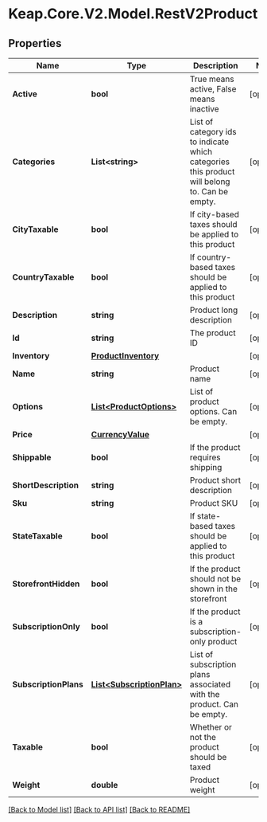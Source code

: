 # Keap.Core.V2.Model.RestV2Product

## Properties

Name | Type | Description | Notes
------------ | ------------- | ------------- | -------------
**Active** | **bool** | True means active, False means inactive | [optional] 
**Categories** | **List&lt;string&gt;** | List of category ids to indicate which categories this product will belong to. Can be empty. | [optional] 
**CityTaxable** | **bool** | If city-based taxes should be applied to this product | [optional] 
**CountryTaxable** | **bool** | If country-based taxes should be applied to this product | [optional] 
**Description** | **string** | Product long description | [optional] 
**Id** | **string** | The product ID | [optional] 
**Inventory** | [**ProductInventory**](ProductInventory.md) |  | [optional] 
**Name** | **string** | Product name | [optional] 
**Options** | [**List&lt;ProductOptions&gt;**](ProductOptions.md) | List of product options. Can be empty. | [optional] 
**Price** | [**CurrencyValue**](CurrencyValue.md) |  | [optional] 
**Shippable** | **bool** | If the product requires shipping | [optional] 
**ShortDescription** | **string** | Product short description | [optional] 
**Sku** | **string** | Product SKU | [optional] 
**StateTaxable** | **bool** | If state-based taxes should be applied to this product | [optional] 
**StorefrontHidden** | **bool** | If the product should not be shown in the storefront | [optional] 
**SubscriptionOnly** | **bool** | If the product is a subscription-only product | [optional] 
**SubscriptionPlans** | [**List&lt;SubscriptionPlan&gt;**](SubscriptionPlan.md) | List of subscription plans associated with the product. Can be empty. | [optional] 
**Taxable** | **bool** | Whether or not the product should be taxed | [optional] 
**Weight** | **double** | Product weight | [optional] 

[[Back to Model list]](../README.md#documentation-for-models) [[Back to API list]](../README.md#documentation-for-api-endpoints) [[Back to README]](../README.md)

